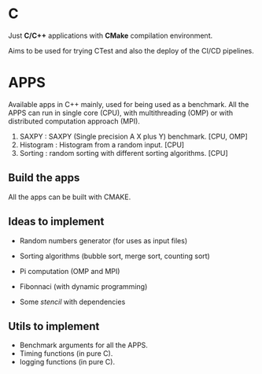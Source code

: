 
# C

Just **C/C++** applications with **CMake** compilation environment.

Aims to be used for trying CTest and also the deploy of the CI/CD pipelines.

# APPS
Available apps in C++ mainly, used for being used as a benchmark. 
All the APPS can run in single core (CPU), with multithreading (OMP) or with
distributed computation approach (MPI). 

1. SAXPY : SAXPY (Single precision A X plus Y) benchmark. [CPU, OMP]
2. Histogram : Histogram from a random input. [CPU]
3. Sorting : random sorting with different sorting algorithms. [CPU]

## Build the apps
All the apps can be built with CMAKE.


## Ideas to implement

* Random numbers generator (for uses as input files)

* Sorting algorithms (bubble sort, merge sort, counting sort)

* Pi computation (OMP and MPI)

* Fibonnaci (with dynamic programming)

* Some *stencil* with dependencies
  

## Utils to implement 
* Benchmark arguments for all the APPS.
* Timing functions (in pure C).
* logging functions (in pure C).

